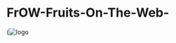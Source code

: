 # FrOW-Fruits-On-The-Web-
(![logo](https://github.com/iIonel/FrOW-Fruits-On-The-Web-/assets/45739581/f25e6f52-3057-4e4b-821f-084a982e0d71)

